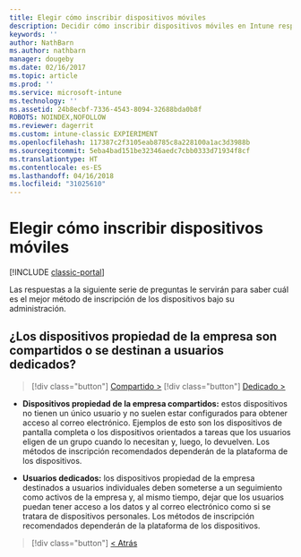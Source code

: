 ```yaml
---
title: Elegir cómo inscribir dispositivos móviles
description: Decidir cómo inscribir dispositivos móviles en Intune respondiendo a unas preguntas sencillas
keywords: ''
author: NathBarn
ms.author: nathbarn
manager: dougeby
ms.date: 02/16/2017
ms.topic: article
ms.prod: ''
ms.service: microsoft-intune
ms.technology: ''
ms.assetid: 24b8ecbf-7336-4543-8094-32688bda0b8f
ROBOTS: NOINDEX,NOFOLLOW
ms.reviewer: dagerrit
ms.custom: intune-classic EXPIERIMENT
ms.openlocfilehash: 117387c2f3105eab8785c8a228100a1ac3d3988b
ms.sourcegitcommit: 5eba4bad151be32346aedc7cbb0333d71934f8cf
ms.translationtype: HT
ms.contentlocale: es-ES
ms.lasthandoff: 04/16/2018
ms.locfileid: "31025610"
---
```

# <a name="choose-how-to-enroll-mobile-devices"></a>Elegir cómo inscribir dispositivos móviles

[!INCLUDE [classic-portal](../includes/classic-portal.md)]

Las respuestas a la siguiente serie de preguntas le servirán para saber cuál es el mejor método de inscripción de los dispositivos bajo su administración.

## <a name="are-your-company-owned-devices-shared-or-do-they-have-dedicated-users"></a>**¿Los dispositivos propiedad de la empresa son compartidos o se destinan a usuarios dedicados?**

> [!div class="button"]
> [Compartido >](choose-how-to-enroll-devices4.md)
> [!div class="button"]
> [Dedicado >](choose-how-to-enroll-devices6.md)

- **Dispositivos propiedad de la empresa compartidos:** estos dispositivos no tienen un único usuario y no suelen estar configurados para obtener acceso al correo electrónico. Ejemplos de esto son los dispositivos de pantalla completa o los dispositivos orientados a tareas que los usuarios eligen de un grupo cuando lo necesitan y, luego, lo devuelven. Los métodos de inscripción recomendados dependerán de la plataforma de los dispositivos.

- **Usuarios dedicados:** los dispositivos propiedad de la empresa destinados a usuarios individuales deben someterse a un seguimiento como activos de la empresa y, al mismo tiempo, dejar que los usuarios puedan tener acceso a los datos y al correo electrónico como si se tratara de dispositivos personales. Los métodos de inscripción recomendados dependerán de la plataforma de los dispositivos.

> [!div class="button"]
> [< Atrás](choose-how-to-enroll-devices1.md)
